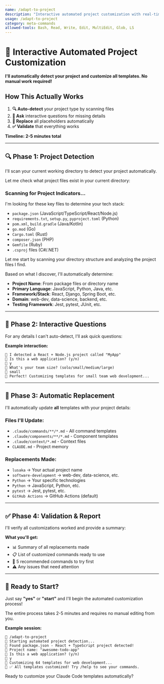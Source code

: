 ```yaml
---
name: /adapt-to-project
description: "Interactive automated project customization with real-time detection"
usage: /adapt-to-project
category: meta-commands
allowed-tools: Bash, Read, Write, Edit, MultiEdit, Glob, LS
---
```


# 🚀 Interactive Automated Project Customization

**I'll automatically detect your project and customize all templates. No manual work required!**

## How This Actually Works

1. **🔍 Auto-detect** your project type by scanning files
2. **💬 Ask** interactive questions for missing details  
3. **🔄 Replace** all placeholders automatically
4. **✅ Validate** that everything works

**Timeline: 2-5 minutes total**

---

## 🔍 Phase 1: Project Detection  

I'll scan your current working directory to detect your project automatically.

Let me check what project files exist in your current directory:

### Scanning for Project Indicators...

I'm looking for these key files to determine your tech stack:
- `package.json` (JavaScript/TypeScript/React/Node.js)
- `requirements.txt`, `setup.py`, `pyproject.toml` (Python)
- `pom.xml`, `build.gradle` (Java/Kotlin)
- `go.mod` (Go)
- `Cargo.toml` (Rust)
- `composer.json` (PHP)
- `Gemfile` (Ruby)
- `.csproj` files (C#/.NET)

Let me start by scanning your directory structure and analyzing the project files I find.

Based on what I discover, I'll automatically determine:
- **Project Name**: From package files or directory name
- **Primary Language**: JavaScript, Python, Java, etc.
- **Framework/Stack**: React, Django, Spring Boot, etc.
- **Domain**: web-dev, data-science, backend, etc.
- **Testing Framework**: Jest, pytest, JUnit, etc.

---

## 💬 Phase 2: Interactive Questions

For any details I can't auto-detect, I'll ask quick questions:

**Example interaction:**
```
🤖 I detected a React + Node.js project called "MyApp"
🤖 Is this a web application? (y/n)
👤 y
🤖 What's your team size? (solo/small/medium/large)  
👤 small
🤖 Perfect! Customizing templates for small team web development...
```

---

## 🔄 Phase 3: Automatic Replacement

I'll automatically update **all** templates with your project details:

### Files I'll Update:
- `.claude/commands/**/*.md` - All command templates
- `.claude/components/**/*.md` - Component templates  
- `.claude/context/*.md` - Context files
- `CLAUDE.md` - Project memory

### Replacements Made:
- `lusaka` → Your actual project name
- `software-development` → web-dev, data-science, etc.
- `Python` → Your specific technologies
- `Python` → JavaScript, Python, etc.
- `pytest` → Jest, pytest, etc.
- `GitHub Actions` → GitHub Actions (default)

---

## ✅ Phase 4: Validation & Report

I'll verify all customizations worked and provide a summary:

**What you'll get:**
- 📊 Summary of all replacements made
- 📋 List of customized commands ready to use
- 🎯 5 recommended commands to try first
- ⚠️ Any issues that need attention

---

## 🚀 Ready to Start?

Just say **"yes"** or **"start"** and I'll begin the automated customization process!

The entire process takes 2-5 minutes and requires no manual editing from you.

**Example session:**
```
👤 /adapt-to-project
🤖 Starting automated project detection...
🤖 Found package.json - React + TypeScript project detected!
🤖 Project name: "awesome-todo-app" 
🤖 Is this a web application? (y/n)
👤 y
🤖 Customizing 64 templates for web development...
🤖 ✅ All templates customized! Try /help to see your commands.
```

Ready to customize your Claude Code templates automatically?